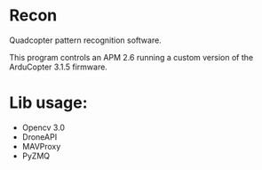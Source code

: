 # Recon
Quadcopter pattern recognition software.

This program controls an APM 2.6 running a custom version of the ArduCopter 3.1.5 firmware.

# Lib usage:

 - Opencv 3.0
 - DroneAPI
 - MAVProxy
 - PyZMQ


